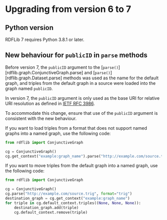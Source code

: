 # Upgrading from version 6 to 7

## Python version

RDFLib 7 requires Python 3.8.1 or later.

## New behaviour for `publicID` in `parse` methods

Before version 7, the `publicID` argument to the [`parse()`][rdflib.graph.ConjunctiveGraph.parse] and [`parse()`][rdflib.graph.Dataset.parse] methods was used as the name for the default graph, and triples from the default graph in a source were loaded into the graph
named `publicID`.

In version 7, the `publicID` argument is only used as the base URI for relative URI resolution as defined in [IETF RFC 3986](https://datatracker.ietf.org/doc/html/rfc3986#section-5.1.4).

To accommodate this change, ensure that use of the `publicID` argument is consistent with the new behaviour.

If you want to load triples from a format that does not support named graphs into a named graph, use the following code:

```python
from rdflib import ConjunctiveGraph

cg = ConjunctiveGraph()
cg.get_context("example:graph_name").parse("http://example.com/source.ttl", format="turtle")
```

If you want to move triples from the default graph into a named graph, use the following code:

```python
from rdflib import ConjunctiveGraph

cg = ConjunctiveGraph()
cg.parse("http://example.com/source.trig", format="trig")
destination_graph = cg.get_context("example:graph_name")
for triple in cg.default_context.triples((None, None, None)):
    destination_graph.add(triple)
    cg.default_context.remove(triple)
```
